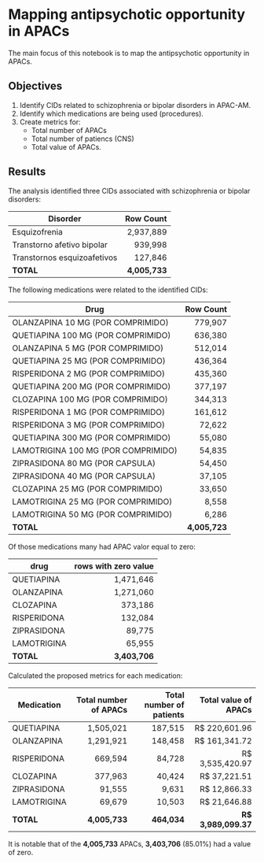 Mapping antipsychotic opportunity in APACs
=============================================

The main focus of this notebook is to map the antipsychotic opportunity in APACs.

## Objectives

1. Identify CIDs related to schizophrenia or bipolar disorders in APAC-AM.
2. Identify which medications are being used (procedures).
3. Create metrics for:
    - Total number of APACs
    - Total number of patiencs (CNS)
    - Total value of APACs.

## Results

The analysis identified three CIDs associated with schizophrenia or bipolar disorders:


| Disorder                     | Row Count    |
|------------------------------|--------------:|
| Esquizofrenia                | 2,937,889    |
| Transtorno afetivo bipolar   | 939,998      |
| Transtornos esquizoafetivos  | 127,846      |
| **TOTAL**                    | **4,005,733** |


The following medications were related to the identified CIDs:

| Drug                               | Row Count |
|------------------------------------|-----------:|
| OLANZAPINA 10 MG (POR COMPRIMIDO)  | 779,907   |
| QUETIAPINA 100 MG (POR COMPRIMIDO) | 636,380   |
| OLANZAPINA 5 MG (POR COMPRIMIDO)   | 512,014   |
| QUETIAPINA 25 MG (POR COMPRIMIDO)  | 436,364   |
| RISPERIDONA 2 MG (POR COMPRIMIDO)  | 435,360   |
| QUETIAPINA 200 MG (POR COMPRIMIDO) | 377,197   |
| CLOZAPINA 100 MG (POR COMPRIMIDO)  | 344,313   |
| RISPERIDONA 1 MG (POR COMPRIMIDO)  | 161,612   |
| RISPERIDONA 3 MG (POR COMPRIMIDO)  | 72,622    |
| QUETIAPINA 300 MG (POR COMPRIMIDO) | 55,080    |
| LAMOTRIGINA 100 MG (POR COMPRIMIDO)| 54,835    |
| ZIPRASIDONA 80 MG (POR CAPSULA)    | 54,450    |
| ZIPRASIDONA 40 MG (POR CAPSULA)    | 37,105    |
| CLOZAPINA 25 MG (POR COMPRIMIDO)   | 33,650    |
| LAMOTRIGINA 25 MG (POR COMPRIMIDO) | 8,558     |
| LAMOTRIGINA 50 MG (POR COMPRIMIDO) | 6,286     |
| **TOTAL**                          | **4,005,723** |


Of those medications many had APAC valor equal to zero:

| drug            | rows with zero value |
|-----------------|----------------------:|
| QUETIAPINA      | 1,471,646           |
| OLANZAPINA      | 1,271,060           |
| CLOZAPINA       | 373,186             |
| RISPERIDONA     | 132,084             |
| ZIPRASIDONA     | 89,775              |
| LAMOTRIGINA     | 65,955              |
| **TOTAL**           | **3,403,706**           |

Calculated the proposed metrics for each medication:

| Medication      | Total number of APACs | Total number of patients | Total value of APACs  |
| --------------- | --------------------: | -----------------------: | --------------------: |
| QUETIAPINA      | 1,505,021            | 187,515                 | R$ 220,601.96        |
| OLANZAPINA      | 1,291,921            | 148,458                 | R$ 161,341.72        |
| RISPERIDONA     | 669,594              | 84,728                  | R$ 3,535,420.97      |
| CLOZAPINA       | 377,963              | 40,424                  | R$ 37,221.51         |
| ZIPRASIDONA     | 91,555               | 9,631                   | R$ 12,866.33         |
| LAMOTRIGINA     | 69,679               | 10,503                  | R$ 21,646.88         |
| **TOTAL**       | **4,005,733**        | **464,034**             | **R$ 3,989,099.37**   |


It is notable that of the **4,005,733** APACs, **3,403,706** (85.01%) had a value of zero.